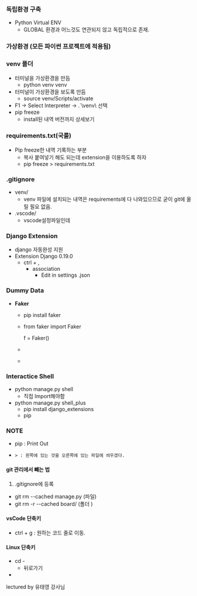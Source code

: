 ### 독립환경 구축  

- Python Virtual ENV
  - GLOBAL 환경과 어느것도 연관되지 않고 독립적으로 존재.



### 가상환경 (모든 파이썬 프로젝트에 적용됨)

### venv 폴더

- 터미널을 가상환경을 만듬
  - python venv venv
- 터미널이 가상환경을 보도록 만듬 
  - source venv/Scripts/activate
- F1 -> Select Interpreter -> .`\venv\ 선택
- pip freeze
  - install된 내역 버전까지 상세보기 



### requirements.txt(국룰)

- Pip freeze한 내역 기록하는 부분
  - 복사 붙여넣기 해도 되는데 extension을 이용하도록 하자
  - pip freeze > requirements.txt



### .gitignore

- venv/
  - venv 파일에 설치되는 내역은 requirements에 다 나와있으므로 굳이 git에 올릴 필요 없음.
- .vscode/
  - vscode설정파일인데 



### Django Extension

- django 자동완성 지원
- Extension Django 0.19.0
  - ctrl + ,
    - association
      - Edit in settings .json



### Dummy Data

- **Faker**

  - pip install faker

  - from faker import Faker

    f = Faker()

  - ```python
    
    ```

  - 



### Interactice Shell

- python manage.py shell
  - 직접 Import해야함
- python manage.py shell_plus
  - pip install django_extensions 
  - pip 



### NOTE

- pip : Print Out

- ```linux
  > : 왼쪽에 있는 것을 오른쪽에 있는 파일에 씌우겠다.
  ```

#### git 관리에서 뺴는 법

1. .gitignore에 등록 

- git rm  --cached manage.py  (파일)
- git rm -r --cached board/ (폴더 )



#### vsCode 단축키

- ctrl + g : 원하는 코드 줄로 이동.



#### Linux 단축키

- cd - 
  - 뒤로가기
- 







lectured by 유태영 강사님